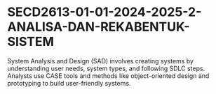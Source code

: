 # SECD2613-01-01-2024-2025-2-ANALISA-DAN-REKABENTUK-SISTEM
System Analysis and Design (SAD) involves creating systems by understanding user needs, system types, and following SDLC steps. Analysts use CASE tools and methods like object-oriented design and prototyping to build user-friendly systems.
